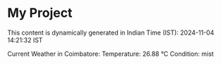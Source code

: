# My Project

This content is dynamically generated in Indian Time (IST): 2024-11-04 14:21:32 IST


Current Weather in Coimbatore:
Temperature: 26.88 °C
Condition: mist
